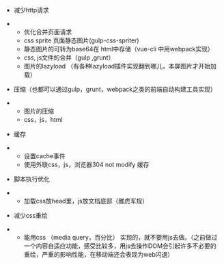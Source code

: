 - 减少http请求

- - 优化合并页面请求
  - css sprite 页面静态图片(gulp-css-spriter)
  - 静态图片的可转为base64在 html中存储（vue-cli 中用webpack实现）
  - css, js文件的合并（gulp ,grunt）
  - 图片的lazyload （有各种lazyload插件实现翻到哪儿，本屏图片才开始加载）

- 压缩（也都可以通过gulp，grunt，webpack之类的前端自动构建工具实现）

- - 图片的压缩
  - css，js，html

- 缓存

- - 设置cache事件
  - 使用外联css，js，浏览器304 not modify 缓存

- 脚本执行优化

- - 加载css放head里，js放文档底部（雅虎军规）

- 减少css重绘

- - 能用css （media query，百分比） 实现的，就不要用js去做。（之前做过一个内容自适应功能，感受比较多，用js去操作DOM会引起许多不必要的重绘，严重的影响性能，在移动端还会表现为web闪退）